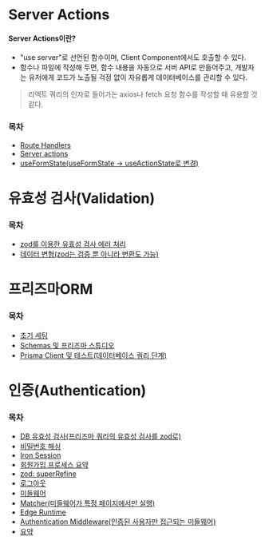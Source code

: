 # Server Actions

#### Server Actions이란?

- "use server"로 선언된 함수이며, Client Component에서도 호출할 수 있다.
- 함수나 파일에 작성해 두면, 함수 내용을 자동으로 서버 API로 만들어주고, 개발자는 유저에게 코드가 노출될 걱정 없이 자유롭게 데이터베이스를 관리할 수 있다.

> 리액트 쿼리의 인자로 들어가는 axios나 fetch 요청 함수를 작성할 때 유용할 것 같다.

### 목차

- [Route Handlers](/docs/server-actions.md/#route-handlers)
- [Server actions](/docs/server-actions.md/#server-actions)
- [useFormState(useFormState -> useActionState로 변경)](/docs/server-actions.md/#useformstateuseformstate---useactionstate로-변경)

# 유효성 검사(Validation)

### 목차

- [zod를 이용한 유효성 검사 에러 처리](/docs/validation.md/#zod를-이용한-유효성-검사-에러-처리)
- [데이터 변형(zod는 검증 뿐 아니라 변환도 가능)](/docs/validation.md/#데이터-변형zod는-검증-뿐-아니라-변환도-가능)

# 프리즈마ORM

### 목차

- [초기 세팅](/docs/prisma.md/#초기-세팅)
- [Schemas 및 프리즈마 스튜디오](/docs/prisma.md/#schemas-및-프리즈마-스튜디오)
- [Prisma Client 및 테스트(데이터베이스 쿼리 단계)](/docs/prisma.md/#prisma-client-및-테스트데이터베이스-쿼리-단계)

# 인증(Authentication)

### 목차

- [DB 유효성 검사(프리즈마 쿼리의 유효성 검사를 zod로)](/docs/authentication.md/#db-유효성-검사프리즈마-쿼리의-유효성-검사를-zod로)
- [비밀번호 해싱](/docs/authentication.md/#비밀번호-해싱)
- [Iron Session](/docs/authentication.md/#iron-session)
- [회원가입 프로세스 요약](/docs/authentication.md/#회원가입-프로세스-요약)
- [zod: superRefine](/docs//authentication.md/#zod-superrefine)
- [로그아웃](/docs/authentication.md/#로그아웃)
- [미들웨어](/docs/authentication.md/#middleware)
- [Matcher(미들웨어가 특정 페이지에서만 실행)](/docs/authentication.md/#matcher미들웨어가-특정-페이지에서만-실행)
- [Edge Runtime](/docs/authentication.md/#edge-runtime)
- [Authentication Middleware(인증된 사용자만 접근되는 미들웨어)](/docs/authentication.md/#authentication-middleware인증된-사용자만-접근되는-미들웨어)
- [요약](/docs/authentication.md/#요약)
